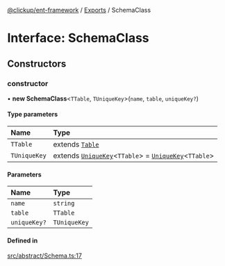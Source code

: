 [@clickup/ent-framework](../README.md) / [Exports](../modules.md) / SchemaClass

# Interface: SchemaClass

## Constructors

### constructor

• **new SchemaClass**<`TTable`, `TUniqueKey`\>(`name`, `table`, `uniqueKey?`)

#### Type parameters

| Name | Type |
| :------ | :------ |
| `TTable` | extends [`Table`](../modules.md#table) |
| `TUniqueKey` | extends [`UniqueKey`](../modules.md#uniquekey)<`TTable`\> = [`UniqueKey`](../modules.md#uniquekey)<`TTable`\> |

#### Parameters

| Name | Type |
| :------ | :------ |
| `name` | `string` |
| `table` | `TTable` |
| `uniqueKey?` | `TUniqueKey` |

#### Defined in

[src/abstract/Schema.ts:17](https://github.com/clickup/ent-framework/blob/master/src/abstract/Schema.ts#L17)
